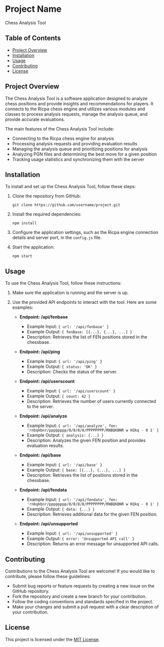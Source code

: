 # Project Name

Chess Analysis Tool

## Table of Contents

- [Project Overview](#project-overview)
- [Installation](#installation)
- [Usage](#usage)
- [Contributing](#contributing)
- [License](#license)

## Project Overview

The Chess Analysis Tool is a software application designed to analyze chess positions and provide insights and recommendations for players. It connects to the Ricpa chess engine and utilizes various modules and classes to process analysis requests, manage the analysis queue, and provide accurate evaluations.

The main features of the Chess Analysis Tool include:
- Connecting to the Ricpa chess engine for analysis
- Processing analysis requests and providing evaluation results
- Managing the analysis queue and prioritizing positions for analysis
- Analyzing PGN files and determining the best move for a given position
- Tracking usage statistics and synchronizing them with the server

## Installation

To install and set up the Chess Analysis Tool, follow these steps:

1. Clone the repository from GitHub:
   ```
   git clone https://github.com/username/project.git
   ```

2. Install the required dependencies:
   ```
   npm install
   ```

3. Configure the application settings, such as the Ricpa engine connection details and server port, in the `config.js` file.

4. Start the application:
   ```
   npm start
   ```

## Usage

To use the Chess Analysis Tool, follow these instructions:

1. Make sure the application is running and the server is up.

2. Use the provided API endpoints to interact with the tool. Here are some examples:

   - **Endpoint: /api/fenbase**
     - Example Input: `{ url: '/api/fenbase' }`
     - Example Output: `{ fenBase: [{...}, {...}, ...] }`
     - Description: Retrieves the list of FEN positions stored in the chessbase.

   - **Endpoint: /api/ping**
     - Example Input: `{ url: '/api/ping' }`
     - Example Output: `{ status: 'OK' }`
     - Description: Checks the status of the server.

   - **Endpoint: /api/userscount**
     - Example Input: `{ url: '/api/userscount' }`
     - Example Output: `{ count: 42 }`
     - Description: Retrieves the number of users currently connected to the server.

   - **Endpoint: /api/analyze**
     - Example Input: `{ url: '/api/analyze', fen: 'rnbqkbnr/pppppppp/8/8/8/8/PPPPPPPP/RNBQKBNR w KQkq - 0 1' }`
     - Example Output: `{ analysis: {...} }`
     - Description: Analyzes the given FEN position and provides evaluation results.

   - **Endpoint: /api/base**
     - Example Input: `{ url: '/api/base' }`
     - Example Output: `{ base: [{...}, {...}, ...] }`
     - Description: Retrieves the list of positions stored in the chessbase.

   - **Endpoint: /api/fendata**
     - Example Input: `{ url: '/api/fendata', fen: 'rnbqkbnr/pppppppp/8/8/8/8/PPPPPPPP/RNBQKBNR w KQkq - 0 1' }`
     - Example Output: `{ data: {...} }`
     - Description: Retrieves additional data for the given FEN position.

   - **Endpoint: /api/unsupported**
     - Example Input: `{ url: '/api/unsupported' }`
     - Example Output: `{ error: 'Unsupported API call' }`
     - Description: Returns an error message for unsupported API calls.

## Contributing

Contributions to the Chess Analysis Tool are welcome! If you would like to contribute, please follow these guidelines:

- Submit bug reports or feature requests by creating a new issue on the GitHub repository.
- Fork the repository and create a new branch for your contribution.
- Follow the coding conventions and standards specified in the project.
- Make your changes and submit a pull request with a clear description of your contribution.

## License

This project is licensed under the [MIT License](https://opensource.org/licenses/MIT).